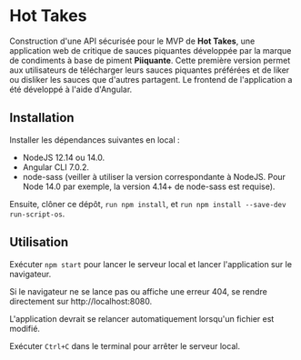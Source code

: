 # Hot Takes #

Construction d'une API sécurisée pour le MVP de __Hot Takes__, une application web de critique de sauces piquantes développée par la marque de condiments à base de piment __Piiquante__. Cette première version permet aux utilisateurs de télécharger leurs sauces piquantes préférées et de liker ou disliker les sauces que d'autres partagent. Le frontend de l'application a été développé à l'aide d'Angular.

## Installation ##

Installer les dépendances suivantes en local :
- NodeJS 12.14 ou 14.0.
- Angular CLI 7.0.2.
- node-sass (veiller à utiliser la version correspondante à NodeJS. Pour Node 14.0 par exemple, la version 4.14+ de node-sass est requise).

Ensuite, clôner ce dépôt, `run npm install`, et `run npm install --save-dev run-script-os`.


## Utilisation ##

Exécuter `npm start` pour lancer le serveur local et lancer l'application sur le navigateur.

Si le navigateur ne se lance pas ou affiche une erreur 404, se rendre directement sur http://localhost:8080.

L'application devrait se relancer automatiquement lorsqu'un fichier est modifié.

Exécuter `Ctrl+C` dans le terminal pour arrêter le serveur local.
